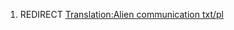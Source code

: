 1.  REDIRECT [Translation:Alien communication
    txt/pl](Translation:Alien_communication_txt/pl "wikilink")